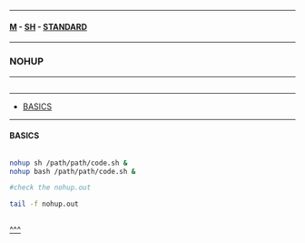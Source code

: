 
---

#### [M](https://github.com/ttltrk/TTT/blob/master/menu.md) - [SH](https://github.com/ttltrk/TTT/blob/master/SH/SH.md) - [STANDARD](https://github.com/ttltrk/TTT/blob/master/SH/STANDARD/STANDARD.md)

---

### NOHUP

---

```

```

---

* [BASICS](#BASICS)

---

#### BASICS

```

```

```sh
nohup sh /path/path/code.sh &
nohup bash /path/path/code.sh &

#check the nohup.out

tail -f nohup.out
```

```sh

```

[^^^](#NOHUP)
